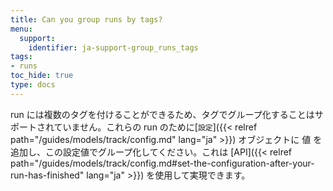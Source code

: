 ```yaml
---
title: Can you group runs by tags?
menu:
  support:
    identifier: ja-support-group_runs_tags
tags:
- runs
toc_hide: true
type: docs
---
```


run には複数のタグを付けることができるため、タグでグループ化することはサポートされていません。これらの run のために[`設定`]({{< relref path="/guides/models/track/config.md" lang="ja" >}}) オブジェクトに 値 を追加し、この設定値でグループ化してください。これは [API]({{< relref path="/guides/models/track/config.md#set-the-configuration-after-your-run-has-finished" lang="ja" >}}) を使用して実現できます。